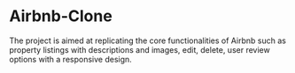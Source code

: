 # Airbnb-Clone
The project is aimed at replicating the core functionalities of Airbnb such as property listings with descriptions 
and images, edit, delete, user review options with a responsive design.
